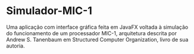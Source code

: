 # Simulador-MIC-1
Uma aplicação com interface gráfica feita em JavaFX voltada à simulação do funcionamento de um processador MIC-1, arquitetura descrita por Andrew S. Tanenbaum em Structured Computer Organization, livro de sua autoria.
